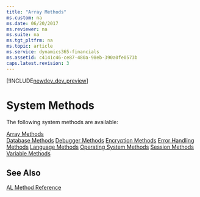 ```yaml
---
title: "Array Methods"
ms.custom: na
ms.date: 06/20/2017
ms.reviewer: na
ms.suite: na
ms.tgt_pltfrm: na
ms.topic: article
ms.service: dynamics365-financials
ms.assetid: c4141c46-ce87-480a-98eb-390a0fe0573b
caps.latest.revision: 3
---
```


[!INCLUDE[newdev_dev_preview](../includes/newdev_dev_preview.md)]

# System Methods
The following system methods are available:  

[Array Methods](devenv-array-methods.md)  
[Database Methods](devenv-database-methods.md)
[Debugger Methods](devenv-debugger-methods.md)
[Encryption Methods](devenv-encryption-methods.md)
[Error Handling Methods](devenv-error-handling-methods.md)
[Language Methods](devenv-language-methods.md)
[Operating System Methods](devenv-operating-system-methods.md)
[Session Methods](devenv-session-methods.md)
[Variable Methods](devenv-variable-methods.md)

## See Also  
 [AL Method Reference](devenv-al-method-reference.md)  
